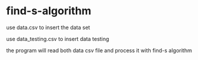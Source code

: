# find-s-algorithm

use data.csv to insert the data set

use data_testing.csv to insert data testing

the program will read both data csv file and process it with find-s algorithm 
